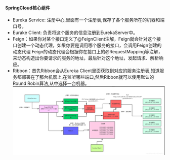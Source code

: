 #### SpringCloud核心组件
* Eureka Service: 注册中心,里面有一个注册表,保存了各个服务所在的机器和端口号。
* Eurake Client: 负责将这个服务的信息注册到EurekaServer中。
* Feign：如果你对某个接口定义了@FeignClient注解，Feign就会针对这个接口创建一个动态代理，如果你要是调用哪个服务的接口，会调用Feign创建的动态代理
Feign的动态代理会根据你在接口上的@RequestMapping等注解，来动态构造出你要请求的服务的地址，最后针对这个地址，发起请求、解析响应。
* Ribbon：首先Ribbon会从Eureka Client里面获取到对应的服务注册表,知道服务都部署在了那台机器上,在监听哪些端口,然后Ribbon就可以使用默认的Round Robin算法,从中选择一台机器。<br/>
![img](img/20190221210238503.png)
